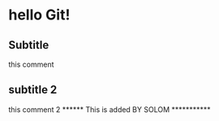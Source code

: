 # hello Git!
## Subtitle
this comment
## subtitle 2
this comment 2
****** This is added BY SOLOM ***********